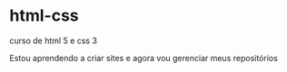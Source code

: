 # html-css
 curso de html 5 e css 3 

 Estou aprendendo a criar sites e agora vou gerenciar meus repositórios 
